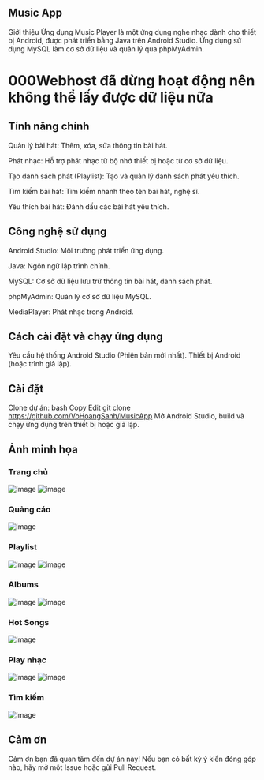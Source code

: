 ## Music App
Giới thiệu
Ứng dụng Music Player là một ứng dụng nghe nhạc dành cho thiết bị Android, được phát triển bằng Java trên Android Studio. Ứng dụng sử dụng MySQL làm cơ sở dữ liệu và quản lý qua phpMyAdmin.
# 000Webhost đã dừng hoạt động nên không thể lấy được dữ liệu nữa
## Tính năng chính
Quản lý bài hát: Thêm, xóa, sửa thông tin bài hát.

Phát nhạc: Hỗ trợ phát nhạc từ bộ nhớ thiết bị hoặc từ cơ sở dữ liệu.

Tạo danh sách phát (Playlist): Tạo và quản lý danh sách phát yêu thích.

Tìm kiếm bài hát: Tìm kiếm nhanh theo tên bài hát, nghệ sĩ.

Yêu thích bài hát: Đánh dấu các bài hát yêu thích.

## Công nghệ sử dụng
Android Studio: Môi trường phát triển ứng dụng.

Java: Ngôn ngữ lập trình chính.

MySQL: Cơ sở dữ liệu lưu trữ thông tin bài hát, danh sách phát.

phpMyAdmin: Quản lý cơ sở dữ liệu MySQL.

MediaPlayer: Phát nhạc trong Android.

## Cách cài đặt và chạy ứng dụng
Yêu cầu hệ thống
Android Studio (Phiên bản mới nhất).
Thiết bị Android (hoặc trình giả lập).

## Cài đặt
Clone dự án:
bash
Copy
Edit
git clone https://github.com/VoHoangSanh/MusicApp
Mở Android Studio, build và chạy ứng dụng trên thiết bị hoặc giả lập.

## Ảnh minh họa
### Trang chủ
![image](https://github.com/user-attachments/assets/f525b4dc-260d-4e45-b9a9-7384fb7820d5)
![image](https://github.com/user-attachments/assets/96ffa8f6-eb14-4dde-bfb3-ed30a3896a0a)

### Quảng cáo
![image](https://github.com/user-attachments/assets/205270a8-8bd8-406d-be7e-48c21cf0186c)

### Playlist
![image](https://github.com/user-attachments/assets/b881f92a-040e-4543-a339-85a23b97dea8)
![image](https://github.com/user-attachments/assets/86a86e02-a8d2-45f6-b8ab-c3e64dee4fc0)

### Albums
![image](https://github.com/user-attachments/assets/5efbf45a-6da8-40ce-9a97-2ef825a77b84)
![image](https://github.com/user-attachments/assets/ad0ba105-565b-4345-86ac-fbdef505dde3)

### Hot Songs
![image](https://github.com/user-attachments/assets/fd0457e2-44a6-441b-9fb4-56a128ecd3f7)

### Play nhạc
![image](https://github.com/user-attachments/assets/989eb48d-162e-429b-b869-eb4c0368956f)
![image](https://github.com/user-attachments/assets/44cfdb0a-a2ef-4b66-9268-c28fa9ebddd7)

### Tìm kiếm
![image](https://github.com/user-attachments/assets/f4053489-2e77-4757-8259-f2624c8376bd)

## Cảm ơn  
Cảm ơn bạn đã quan tâm đến dự án này! Nếu bạn có bất kỳ ý kiến đóng góp nào, hãy mở một Issue hoặc gửi Pull Request.  

